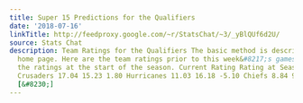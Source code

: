 ```yaml
---
title: Super 15 Predictions for the Qualifiers
date: '2018-07-16'
linkTitle: http://feedproxy.google.com/~r/StatsChat/~3/_yBlQUf6d2U/
source: Stats Chat
description: Team Ratings for the Qualifiers The basic method is described on my Department
  home page. Here are the team ratings prior to this week&#8217;s games, along with
  the ratings at the start of the season. Current Rating Rating at Season Start Difference
  Crusaders 17.04 15.23 1.80 Hurricanes 11.03 16.18 -5.10 Chiefs 8.84 9.29 -0.40 Lions
  [&#8230;]
---
```

